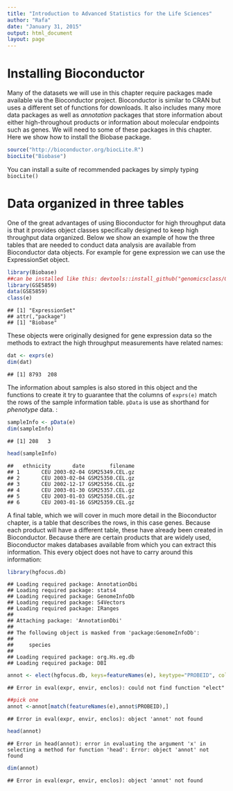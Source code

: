 ```yaml
---
title: "Introduction to Advanced Statistics for the Life Sciences"
author: "Rafa"
date: "January 31, 2015"
output: html_document
layout: page
---
```





# Installing Bioconductor

Many of the datasets we will use in this chapter require packages made available via the Bioconductor project. Bioconductor is similar to CRAN but uses a different set of functions for downloads. It also includes many more data packages as well as _annotation_ packages that store information about either high-throughout products or information about molecular endpoints such as genes. We will need to some of these packages in this chapter. Here we show how to install the Biobase package. 


```r
source("http://bioconductor.org/biocLite.R")
biocLite("Biobase")
```

You can install a suite of recommended packages by simply typing `biocLite()`

# Data organized in three tables

One of the great advantages of using Bioconductor for high throughput data is that it provides object classes specifically designed to keep high throughput data organized. Below we show an example of how the three tables that are needed to conduct data analysis are available from Bioconductor data objects. For example for gene expression we can use the ExpressionSet object.


```r
library(Biobase)
##can be installed like this: devtools::install_github("genomicsclass/GSE5859")
library(GSE5859)
data(GSE5859)
class(e)
```

```
## [1] "ExpressionSet"
## attr(,"package")
## [1] "Biobase"
```


These objects were originally designed for gene expression data so the methods to extract the high throughput measurements have related names:

```r
dat <- exprs(e)
dim(dat)
```

```
## [1] 8793  208
```

The information about samples is also stored in this object and the functions to create it try to guarantee that the columns of `exprs(e)` match the rows of the sample information table. `pData` is use as shorthand for _phenotype_ data. 
:


```r
sampleInfo <- pData(e)
dim(sampleInfo)
```

```
## [1] 208   3
```

```r
head(sampleInfo)
```

```
##   ethnicity       date        filename
## 1       CEU 2003-02-04 GSM25349.CEL.gz
## 2       CEU 2003-02-04 GSM25350.CEL.gz
## 3       CEU 2002-12-17 GSM25356.CEL.gz
## 4       CEU 2003-01-30 GSM25357.CEL.gz
## 5       CEU 2003-01-03 GSM25358.CEL.gz
## 6       CEU 2003-01-16 GSM25359.CEL.gz
```

A final table, which we will cover in much more detail in the Bioconductor chapter, is a table that describes the rows, in this case genes. Because each product will have a different table, these have already been created in Bioconductor. Because there are certain products that are widely used, Bioconductor makes databases available from which you can extract this information. This every object does not have to carry around this information:
 

```r
library(hgfocus.db)
```

```
## Loading required package: AnnotationDbi
## Loading required package: stats4
## Loading required package: GenomeInfoDb
## Loading required package: S4Vectors
## Loading required package: IRanges
## 
## Attaching package: 'AnnotationDbi'
## 
## The following object is masked from 'package:GenomeInfoDb':
## 
##     species
## 
## Loading required package: org.Hs.eg.db
## Loading required package: DBI
```

```r
annot <- elect(hgfocus.db, keys=featureNames(e), keytype="PROBEID", columns=c("CHR", "CHRLOC", "SYMBOL"))
```

```
## Error in eval(expr, envir, enclos): could not find function "elect"
```

```r
##pick one
annot <-annot[match(featureNames(e),annot$PROBEID),]
```

```
## Error in eval(expr, envir, enclos): object 'annot' not found
```

```r
head(annot)
```

```
## Error in head(annot): error in evaluating the argument 'x' in selecting a method for function 'head': Error: object 'annot' not found
```

```r
dim(annot)
```

```
## Error in eval(expr, envir, enclos): object 'annot' not found
```
